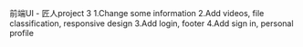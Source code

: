 前端UI - 匠人project 3
1.Change some information
2.Add videos, file classification, responsive design
3.Add login, footer
4.Add sign in, personal profile